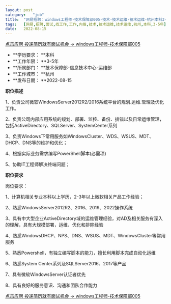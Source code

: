 ```yaml
---
layout:	post
category:	"job"
title:	"网易招聘：windows工程师-技术保障部005-技术-技术运维-技术运维-杭州本科3-5年"
tags:	[网易,招聘,面试,找工作,工作,内推,技术,技术运维,技术运维,杭州,本科,3-5年]
date:	2022-08-15
---
```


[点击应聘 投递简历就有面试机会 ->  windows工程师-技术保障部005](http://mobile.bole.netease.com/bole/boleDetail?id=39719&employeeId=346f03c3cda5f04c&key=all)



- **学历要求： **本科
- **工作年限： **3-5年
- **所属部门： **技术保障部-信息技术中心-运维部
- **工作城市： **杭州
- **发布日期： **2022-08-15



**职位描述**

1、负责公司微软WindowsServer2012R2/2016系统平台的规划.运维.管理及优化工作。

2、负责公司内部应用系统的规划、部署、监控、备份、排错以及日常运维管理，包括ActiveDirectory、SQLServer、SystemCenter系列

3、负责Windows下常用服务如WindowsCluster、WDS、WSUS、MDT、DHCP、DNS等的维护和优化；

4、根据实际业务需求编写PowerShell脚本(必需项)

5、协助IT工程师解决终端问题；

 

 





**职位要求**

岗位要求：

1、计算机相关专业本科以上学历，2-3年以上微软相关产品工作经验；

2、熟悉WindowsServer2012R2、2016、2019、2022操作系统

3、具有中大型企业ActiveDirectory域的运维管理经验，对AD及相关服务有深入的理解，具有大规模部署，运维、优化和排除经验

4、熟悉WindowsDHCP、NPS、DNS、WSUS、MDT、WindowsCluster等常用服务

5、熟悉Powershell，有独立编写脚本的能力，擅长利用脚本完成自动化运维

6、熟悉System Center系列及SQLServer2016、2017等产品

7、具有微软WindowsServer认证者优先

8、具有良好的服务意识、沟通和团队合作能力



[点击应聘 投递简历就有面试机会 ->  windows工程师-技术保障部005](http://mobile.bole.netease.com/bole/boleDetail?id=39719&employeeId=346f03c3cda5f04c&key=all)